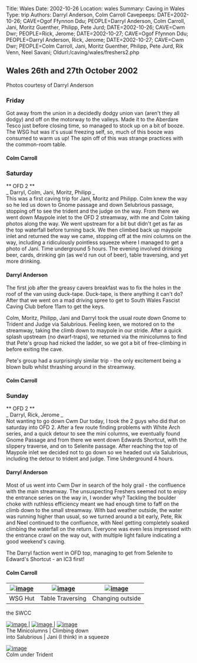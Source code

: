 Title: Wales 
Date: 2002-10-26
Location: wales
Summary: Caving in Wales
Type: trip
Authors: Darryl Anderson, Colm Carroll
Cavepeeps: DATE=2002-10-26; CAVE=Ogof Ffynnon Ddu; PEOPLE=Darryl Anderson, Colm Carroll, Jani, Moritz Guenther, Philipp, Pete Jurd;
     DATE=2002-10-26; CAVE=Cwm Dwr; PEOPLE=Rick, Jerome;
     DATE=2002-10-27; CAVE=Ogof Ffynnon Ddu; PEOPLE=Darryl Anderson, Rick, Jerome;
     DATE=2002-10-27; CAVE=Cwm Dwr; PEOPLE=Colm Carroll, Jani, Moritz Guenther, Philipp, Pete Jurd, Rik Venn, Neel Savani;
Oldurl:/caving/wales/freshers2.php


##  Wales 26th  and 27th  October 2002 

Photos courtesy of Darryl Anderson

### Friday

Got away from the union in a decidedly dodgy union van (aren't they all dodgy) and off on the motorway to the valleys. Made it to the Aberdare Tesco just before closing time, so managed to stock up on a bit of booze. The WSG hut was it's usual freezing self, so, much of this booze was consumed to warm us up! The spin off of this was strange practices with the common-room table.

#### Colm Carroll

###  Saturday 

** OFD 2 **   
_ Darryl, Colm, Jani, Moritz, Philipp _   
This was a first caving trip for Jani, Moritz and Philipp. Colm knew the way so he led us down to Gnome passage and down Selubrious passage, stopping off to see the trident and the judge on the way. From there we went down Maypole inlet to the OFD 2 streamway, with me and Colm taking photos along the way. We went upstream for a bit but didn't get as far as the top waterfall before turning back. We then climbed back up maypole inlet and returned the way we came, stopping off at the mini columns on the way, including a ridiculously pointless squeeze where I managed to get a photo of Jani. Time underground 5 hours. The evening involved drinking beer, cards, drinking gin (as we'd run out of beer), table traversing, and yet more drinking.

#### Darryl Anderson

The first job after the greasy cavers breakfast was to fix the holes in the roof of the van using duck-tape. Duck-tape, is there anything it can't do? After that we went on a mad driving spree to get to South Wales Fascist Caving Club before 11am to get the keys.

Colm, Moritz, Philipp, Jani and Darryl took the usual route down Gnome to Trident and Judge via Salubrious. Feeling keen, we motored on to the streamway, taking the climb down to maypole in our stride. After a quick splash upstream (no dwarf-traps), we returned via the minicolumns to find that Pete's group had nicked the ladder, so we got a bit of free-climbing in before exiting the cave.

Pete's group had a surprisingly similar trip - the only excitement being a blown bulb whilst thrashing around in the streamway.

#### Colm Carroll

###  Sunday 

** OFD 2 **   
_ Darryl, Rick, Jerome _   
Not wanting to go down Cwm Dur today, I took the 2 guys who did that on saturday into OFD 2. After a few route finding problems with White Arch series, and a quick detour to see the mini columns, we eventually found Gnome Passage and from there we went down Edwards Shortcut, with the slippery traverse, and on to Selenite passage. After reaching the top of Maypole inlet we decided not to go down so we headed out via Salubrious, including the detour to trident and judge. Time Underground 4 hours.

#### Darryl Anderson

Most of us went into Cwm Dwr in search of the holy grail - the confluence with the main streamway. The unsuspecting Freshers seemed not to enjoy the entrance series on the way in, I wonder why? Tackling the boulder choke with ruthless efficiency meant we had enough time to faff on the climb down to the small streamway. With bad weather outside, the water was running higher than usual, so we turned around a bit early, Pete, Rik and Neel continued to the confluence, with Neel getting completely soaked climbing the waterfall on the return. Everyone was even less impressed with the entrance crawl on the way out, with multiple light failure indicating a good weekend's caving.

The Darryl faction went in OFD top, managing to get from Selenite to Edward's Shortcut - an IC3 first!

#### Colm Carroll

|  [ ![image](/caving/old/wales/wsghut_tn.jpg) ](/caving/old/wales/wsghut.jpg) |  [ ![image](/caving/old/wales/traversing_tn.jpg) ](/caving/old/wales/traversing.jpg) |  [ ![image](/caving/old/wales/changing_tn.jpg) ](/caving/old/wales/changing.jpg)  
---|---|---  
WSG Hut  |  Table Traversing  |  Changing outside   
the SWCC   
  
  
[ ![image](/caving/old/wales/minicolumns_tn.jpg) ](/caving/old/wales/minicolumns.jpg) |  [ ![image](/caving/old/wales/climbingdown_tn.jpg) ](/caving/old/wales/climbingdown.jpg) |  [ ![image](/caving/old/wales/janisqueeze_tn.jpg) ](/caving/old/wales/janisqueeze.jpg)  
The Minicolumns  |  Climbing down   
into Salubrious  |  Jani (I think) in a squeeze   
  
  
[ ![image](/caving/old/wales/colmtrident_tn.jpg) ](/caving/old/wales/colmtrident.jpg)  
Colm under Trident 
